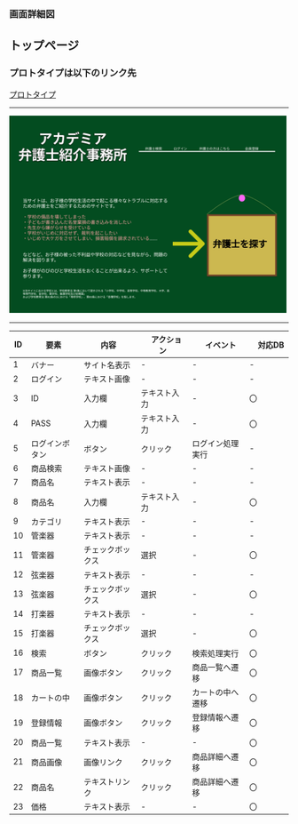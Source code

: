 ### 画面詳細図
## トップページ
### プロトタイプは以下のリンク先
[プロトタイプ](https://www.figma.com/file/EC6HJax9FH50cwnpwUmhDG/Untitled?node-id=10%3A16)
*****
<img src="../toppage.png" width="500">

*****

| ID | 要素 | 内容　|　アクション　|　イベント　|　対応DB　|
|----|------|------|-------------|-----------|---------|
|1   |バナー |サイト名表示|-       |-         |-         |
|2   |ログイン|テキスト画像|-       |-         |-         |
|3   |ID |入力欄|テキスト入力|-         |〇|
|4   |PASS|入力欄|テキスト入力|-         |〇|
|5   |ログインボタン|ボタン|クリック|ログイン処理実行|-         |
|6   |商品検索|テキスト画像|-       |-         |-         |
|7   |商品名 |テキスト表示|-       |-         |-         |
|8   |商品名|入力欄|テキスト入力|-         |〇|
|9   |カテゴリ |テキスト表示|-       |-         |-         |
|10   |管楽器|テキスト表示|-       |-         |-         |
|11   |管楽器 |チェックボックス|選択|-         |〇|
|12   |弦楽器|テキスト表示|-       |-         |-         |
|13   |弦楽器|チェックボックス|選択|-         |〇|
|14   |打楽器|テキスト表示|-       |-         |-         |
|15   |打楽器|チェックボックス|選択|-         |〇|
|16   |検索|ボタン|クリック|検索処理実行|〇|
|17   |商品一覧|画像ボタン|クリック|商品一覧へ遷移|〇|
|18   |カートの中|画像ボタン|クリック|カートの中へ遷移|〇|
|19   |登録情報|画像ボタン|クリック|登録情報へ遷移|〇|
|20   |商品一覧|テキスト表示|-       |-         |〇|
|21   |商品画像|画像リンク|クリック|商品詳細へ遷移|〇|
|22   |商品名|テキストリンク|クリック|商品詳細へ遷移|〇|
|23   |価格|テキスト表示|-       |-         |〇|

